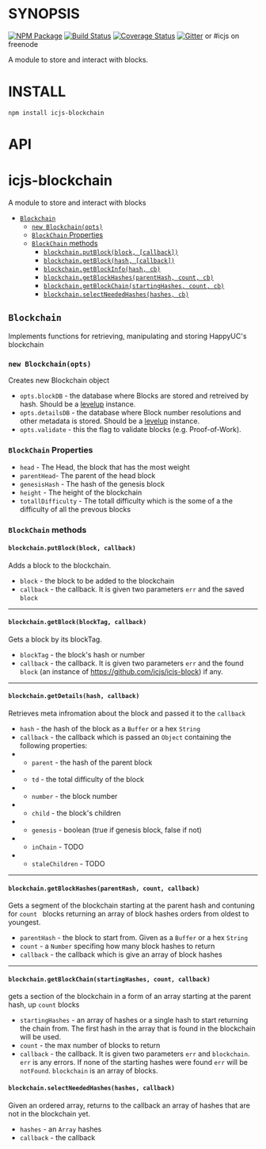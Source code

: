 # SYNOPSIS
[![NPM Package](https://img.shields.io/npm/v/icjs-blockchain.svg?style=flat-square)](https://www.npmjs.org/package/icjs-blockchain)
[![Build Status](https://travis-ci.org/icjs/icjs-blockchain.svg?branch=master)](https://travis-ci.org/icjs/icjs-blockchain)
[![Coverage Status](https://img.shields.io/coveralls/icjs/icjs-blockchain.svg?style=flat-square)](https://coveralls.io/r/icjs/icjs-blockchain)
[![Gitter](https://badges.gitter.im/Join%20Chat.svg)](https://gitter.im/icjs/icjs-lib?utm_source=badge&utm_medium=badge&utm_campaign=pr-badge) or #icjs on freenode

A module to store and interact with blocks.

# INSTALL
`npm install icjs-blockchain`

# API

# icjs-blockchain
A module to store and interact with blocks

- [`Blockchain`](#blockchain)
    - [`new Blockchain(opts)`](#new-blockchainblockdb-detailsdb)
    - [`BlockChain` Properties](#blockchain-properties)
    - [`BlockChain` methods](#blockchain-methods)
        - [`blockchain.putBlock(block, [callback])`](#blockchainputblockblock-callback)
        - [`blockchain.getBlock(hash, [callback])`](#blockchaingetblockhash-callback)
        - [`blockchain.getBlockInfo(hash, cb)`](#blockchaingetblockinfohash-cb)
        - [`blockchain.getBlockHashes(parentHash, count, cb)`](#blockchaingetblockhashesparenthash-count-cb)
        - [`blockchain.getBlockChain(startingHashes, count, cb)`](#blockchaingetblockhashesparenthash-count-cb)
        - [`blockchain.selectNeededHashes(hashes, cb)`](#blockchainselectneededhasheshashes-cb)

## `Blockchain`
Implements functions for retrieving, manipulating and storing HappyUC's blockchain

### `new Blockchain(opts)`
Creates new Blockchain object 
- `opts.blockDB` - the database where Blocks are stored and retreived by hash. Should be a [levelup](https://github.com/rvagg/node-levelup) instance.
- `opts.detailsDB` - the database where Block number resolutions and other metadata is stored. Should be a [levelup](https://github.com/rvagg/node-levelup) instance.
- `opts.validate` - this the flag to validate blocks (e.g. Proof-of-Work).

### `BlockChain` Properties
- `head` - The Head, the block that has the most weight
- `parentHead`- The parent of the head block
- `genesisHash` - The hash of the genesis block
- `height` - The height of the blockchain
- `totallDifficulty` - The totall difficulty which is the some of a the difficulty of all the prevous blocks

### `BlockChain` methods

#### `blockchain.putBlock(block, callback)`
Adds a block to the blockchain.
- `block` - the block to be added to the blockchain
- `callback` - the callback. It is given two parameters `err` and the saved `block`

--------------------------------------------------------

#### `blockchain.getBlock(blockTag, callback)`
Gets a block by its blockTag.
- `blockTag`  - the block's hash or number
- `callback` - the callback. It is given two parameters `err` and the found `block` (an instance of https://github.com/icjs/icjs-block) if any.

--------------------------------------------------------

#### `blockchain.getDetails(hash, callback)`
Retrieves meta infromation about the block and passed it to the `callback`
- `hash` - the hash of the block as a `Buffer` or a hex `String`
- `callback` - the callback which is passed an `Object` containing the following properties:
- * `parent` - the hash of the parent block
- * `td` - the total difficulty of the block
- * `number` - the block number
- * `child` - the block's children
- * `genesis` - boolean (true if genesis block, false if not)
- * `inChain` - TODO
- * `staleChildren` - TODO

--------------------------------------------------------

#### `blockchain.getBlockHashes(parentHash, count, callback)`
Gets a segment of the blockchain starting at the parent hash and contuning for `count ` blocks returning an array of block hashes orders from oldest to youngest.
- `parentHash` - the block to start from. Given as a `Buffer` or a hex `String`
- `count` - a `Number` specifing how many block hashes to return
- `callback` - the callback which is give an array of block hashes

--------------------------------------------------------


#### `blockchain.getBlockChain(startingHashes, count, callback)`
gets a section of the blockchain in a form of an array starting at the parent hash, up `count` blocks
- `startingHashes` - an array of hashes or a single hash to start returning the chain from. The first hash in the array that is found in the blockchain will be used. 
- `count` - the max number of blocks to return
- `callback` - the callback. It is given two parameters `err` and `blockchain`. `err` is any errors. If none of the starting hashes were found `err` will be `notFound`. `blockchain` is an array of blocks.

#### `blockchain.selectNeededHashes(hashes, callback)`
Given an ordered array, returns to the callback an array of hashes that are not in the blockchain yet.
- `hashes` - an `Array` hashes
- `callback` - the callback
